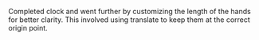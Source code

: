 Completed clock and went further by customizing the length of the hands for better clarity. 
This involved using translate to keep them at the correct origin point.
